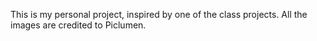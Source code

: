 This is my personal project, inspired by one of the class projects. All the images are credited to Piclumen.
